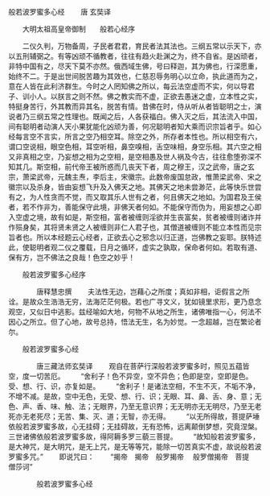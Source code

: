   般若波罗蜜多心经
　　唐 玄奘译




　　大明太祖高皇帝御制　　般若心经序

　　二仪久判，万物备周，子民者君君，育民者法其法也。三纲五常以示天下，亦以五刑辅弼之。有等凶顽不循教者，往往有趋火赴渊之为，终不自省。是凶顽者，非特中国有之，尽天下莫不亦然。俄西域生佛，号曰释迦，其为佛也，行深愿重，始终不二。于是出世间脱苦趣为其效也，仁慈忍辱务明心以立命，执此道而为之，意在人皆在此利济群生。今时之人罔知佛之所以，每云法空虚而不实，何以导君子、训小人。以朕言之则不然。佛之教实而不虚，正欲去愚迷之虚，立本性之实，特挺身苦行，外其教而异其名，脱苦有情。昔佛在时，侍从听从者皆聪明之士，演说者乃三纲五常之性理也。既闻之后，人各获福白。佛入灭之后，其法流入中国，间有聪明者动演人天小果犹能化凶顽为善，何况聪明者知大乘而识宗旨者乎。如心经每言空不言实，所言之空乃相空耳。除空之外，所存者本性也。所以相空有六，谓口空说相，眼空色相，耳空听相，鼻空嗅相，舌空味相，身空乐相。其六空之相又非真相之空，乃妄想之相为之空相，是空相愚及世人祸及今古，往往愈堕弥深不知其几。斯空相，前代帝王被所惑而几丧天下者，周之穆王，汉之武帝，唐之玄宗，萧梁武帝，元魏主焘，李后主，宋徽宗。此数帝废国怠政，惟萧梁武帝、宋之徽宗以及杀身，皆由妄想飞升及入佛天之地。其佛天之地未尝渺茫，此等快乐世尝有之，为人性贪而不觉，而又取其乐人世有之者，何且佛天之地如。为国君及王侯者，若不作非为，善能保守此境，非佛天者何如。不能保守而伪为，用妄想之心即入空虚之境，故有如是，斯空相，富者被缠则淫欲并生丧富矣，贫者被缠则诸诈并作殒身矣，其将贤未贤之人被缠则非仁人君子也，其僧道被缠则不能立本性而见宗旨者也。所以本经题云心经者，正欲去心之邪念以归正道，岂佛教之妄耶。朕特述此，使聪明者观二仪之覆载，日月之循环，虚实之孰取，保命者何如。若取有道、保有方，岂不佛法之良哉！色空之妙乎！

　　般若波罗蜜多心经序

　　　　唐释慧忠撰
　　夫法性无边，岂藉心之所度；真如非相，讵假言之所诠。是故众生浩浩无穷，法海茫茫何极。若也广寻文义，犹如镜里求形，更乃息念观空，又似日中逃影。兹经喻如大地，何物不从地之所生，诸佛唯指一心，何法不因心之所立。但了心地，故号总持，悟法无生，名为妙觉。一念超越，岂在繁论者尔。

　　般若波罗蜜多心经

　　　　唐三藏法师玄奘译
　　观自在菩萨行深般若波罗蜜多时，照见五蕴皆空，度一切苦厄。
　　“舍利子！色不异空，空不异色；色即是空，空即是色。受、想、行、识，亦复如是。
　　“舍利子！是诸法空相，不生不灭，不垢不净，不增不减。是故，空中无色，无受、想、行、识；无眼、耳、鼻、舌、身、意；无色、声、香、味、触、法；无眼界，乃至无意识界；无无明亦无无明尽，乃至无老死亦无老死尽；无苦、集、灭、道；无智，亦无得。
　　“以无所得故，菩提萨埵依般若波罗蜜多故，心无挂碍；无挂碍故，无有恐怖，远离颠倒梦想，究竟涅槃。三世诸佛依般若波罗蜜多故，得阿耨多罗三藐三菩提。
　　“故知般若波罗蜜多，是大神咒，是大明咒，是无上咒，是无等等咒，能除一切苦真实不虚，故说般若波罗蜜多咒。”
　　即说咒曰：
　　“揭帝　揭帝　般罗揭帝　
般罗僧揭帝　菩提　僧莎诃”

　　　　般若波罗蜜多心经


